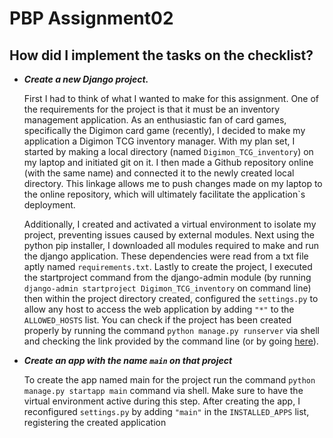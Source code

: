 # PBP Assignment02 

## How did I implement the tasks on the checklist?
* ***Create a new Django project.***

   First I had to think of what I wanted to make for this assignment. One of the requirements for the project is that it must be an inventory management application. As an enthusiastic fan of card games, specifically the Digimon card game (recently), I decided to make my application a Digimon TCG inventory manager. With my plan set, I started by making a local directory (named `Digimon_TCG_inventory`) on my laptop and initiated git on it. I then made a Github repository online (with the same name) and connected it to the newly created local directory. This linkage allows me to push changes made on my laptop to the online repository, which will ultimately facilitate the application`s deployment.

   Additionally, I created and activated a virtual environment to isolate my project, preventing issues caused by external modules. Next using the python pip installer, I downloaded all modules required to make and run the django application. These dependencies were read from a txt file aptly named `requirements.txt`. Lastly to create the project, I executed the startproject command from the django-admin module (by running `django-admin startproject Digimon_TCG_inventory` on command line) then within the project directory created, configured the `settings.py` to allow any host to access the web application by adding `"*"` to the `ALLOWED_HOSTS` list. You can check if the project has been created properly by running the command `python manage.py runserver` via shell and checking the link provided by the command line (or by going [here](http://localhost:8000)). 

* ***Create an app with the name `main` on that project***

   To create the app named main for the project run the command `python manage.py startapp main` command via shell. Make sure to have the virtual environment active during this step. After creating the app, I reconfigured `settings.py` by adding `"main"` in the `INSTALLED_APPS` list, registering the created application
